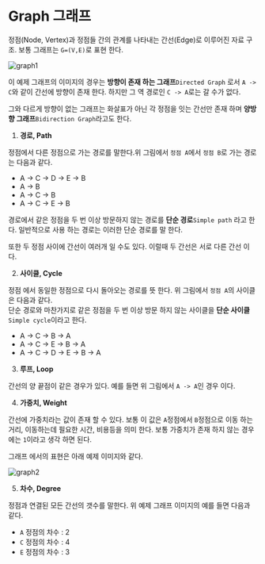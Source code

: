# Graph 그래프 

정점(Node, Vertex)과 정점들 간의 관계를 나타내는 간선(Edge)로 이루어진 자료 구조. 보통 그래프는 `G=(V,E)`로 표현 한다. 

![graph1](https://github.com/ksu3101/TIL/blob/master/DS/image/g1.png)

이 예제 그래프의 이미지의 경우는 **방향이 존재 하는 그래프**`Directed Graph` 로서 `A -> C`와 같이 간선에 방향이 존재 한다. 하지만 그 역 경로인 `C -> A`로는 갈 수가 없다.  

그와 다르게 방향이 없는 그래프는 화살표가 아닌 각 정점을 잇는 간선만 존재 하며 **양방향 그래프**`Bidirection Graph`라고도 한다. 

1. **경로, Path**  
 
 정점에서 다른 정점으로 가는 경로를 말한다.위 그림에서 `정점 A`에서 `정점 B`로 가는 경로는 다음과 같다.  
   
 - A -> C -> D -> E -> B
 - A -> B
 - A -> C -> B
 - A -> C -> E -> B

 경로에서 같은 정점을 두 번 이상 방문하지 않는 경로를 **단순 경로**`Simple path` 라고 한다. 일반적으로 사용 하는 경로는 이러한 단순 경로를 말 한다.

 또한 두 정점 사이에 간선이 여러개 일 수도 있다. 이럴때 두 간선은 서로 다른 간선 이다. 

2. **사이클, Cycle**
 
 정점 에서 동일한 정점으로 다시 돌아오는 경로를 뜻 한다. 위 그림에서 `정점 A`의 사이클은 다음과 같다.  
 단순 경로와 마찬가지로 같은 정점을 두 번 이상 방문 하지 않는 사이클을 **단순 사이클**`Simple cycle`이라고 한다. 

 - A -> C -> B -> A
 - A -> C -> E -> B -> A
 - A -> C -> D -> E -> B -> A

3. **루프, Loop** 

 간선의 양 끝점이 같은 경우가 있다. 예를 들면 위 그림에서 `A -> A`인 경우 이다. 


4. **가중치, Weight** 

 간선에 가중치라는 값이 존재 할 수 있다. 보통 이 값은 `A`정점에서 `B`정점으로 이동 하는 거리, 이동하는데 필요한 시간, 비용등을 의미 한다. 보통 가중치가 존재 하지 않는 경우에는 `1`이라고 생각 하면 된다. 

 그래프 에서의 표현은 아래 예제 이미지와 같다. 

![graph2](https://github.com/ksu3101/TIL/blob/master/DS/image/g2.png)

5. **차수, Degree**

 정점과 연결된 모든 간선의 갯수를 말한다. 위 예제 그래프 이미지의 예를 들면 다음과 같다. 

 - `A` 정점의 차수 : 2
 - `C` 정점의 차수 : 4
 - `E` 정점의 차수 : 3 






